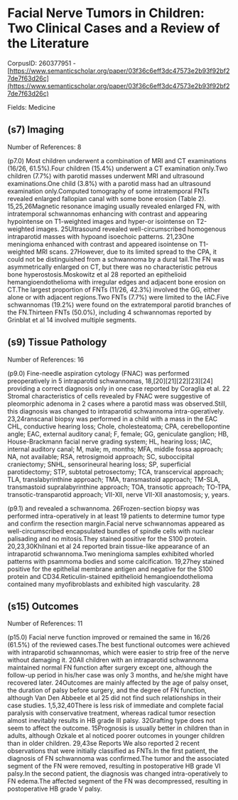 # Facial Nerve Tumors in Children: Two Clinical Cases and a Review of the Literature

CorpusID: 260377951 - [https://www.semanticscholar.org/paper/03f36c6eff3dc47573e2b93f92bf27de7f63d26c](https://www.semanticscholar.org/paper/03f36c6eff3dc47573e2b93f92bf27de7f63d26c)

Fields: Medicine

## (s7) Imaging
Number of References: 8

(p7.0) Most children underwent a combination of MRI and CT examinations (16/26, 61.5%).Four children (15.4%) underwent a CT examination only.Two children (7.7%) with parotid masses underwent MRI and ultrasound examinations.One child (3.8%) with a parotid mass had an ultrasound examination only.Computed tomography of some intratemporal FNTs revealed enlarged fallopian canal with some bone erosion (Table 2). 15,25,26Magnetic resonance imaging usually revealed enlarged FN, with intratemporal schwannomas enhancing with contrast and appearing hypointense on T1-weighted images and hyper-or isointense on T2-weighted images. 25Ultrasound revealed well-circumscribed homogenous intraparotid masses with hypoand isoechoic patterns. 21,23One meningioma enhanced with contrast and appeared isointense on T1-weighted MRI scans. 27However, due to its limited spread to the CPA, it could not be distinguished from a schwannoma by a dural tail.The FN was asymmetrically enlarged on CT, but there was no characteristic petrous bone hyperostosis.Moskowitz et al 28 reported an epithelioid hemangioendothelioma with irregular edges and adjacent bone erosion on CT.The largest proportion of FNTs (11/26, 42.3%) involved the GG, either alone or with adjacent regions.Two FNTs (7.7%) were limited to the IAC.Five schwannomas (19.2%) were found on the extratemporal parotid branches of the FN.Thirteen FNTs (50.0%), including 4 schwannomas reported by Grinblat et al 14 involved multiple segments.
## (s9) Tissue Pathology
Number of References: 16

(p9.0) Fine-needle aspiration cytology (FNAC) was performed preoperatively in 5 intraparotid schwannomas, 18,[20][21][22][23][24] providing a correct diagnosis only in one case reported by Coraglia et al. 22 Stromal characteristics of cells revealed by FNAC were suggestive of pleomorphic adenoma in 2 cases where a parotid mass was observed.Still, this diagnosis was changed to intraparotid schwannoma intra-operatively. 23,24ranscanal biopsy was performed in a child with a mass in the EAC  CHL, conductive hearing loss; Chole, cholesteatoma; CPA, cerebellopontine angle; EAC, external auditory canal; F, female; GG, geniculate ganglion; HB, House-Brackmann facial nerve grading system; HL, hearing loss; IAC, internal auditory canal; M, male; m, months; MFA, middle fossa approach; NA, not available; RSA, retrosigmoid approach; SC, suboccipital craniectomy; SNHL, sensorineural hearing loss; SP, superficial parotidectomy; STP, subtotal petrosectomy; TCA, transcervical approach; TLA, translabyrinthine approach; TMA, transmastoid approach; TM-SLA, transmastoid supralabyrinthine approach; TOA, transotic approach; TO-TPA, transotic-transparotid approach; VII-XII, nerve VII-XII anastomosis; y, years.

(p9.1) and revealed a schwannoma. 26Frozen-section biopsy was performed intra-operatively in at least 19 patients to determine tumor type and confirm the resection margin.Facial nerve schwannomas appeared as well-circumscribed encapsulated bundles of spindle cells with nuclear palisading and no mitosis.They stained positive for the S100 protein. 20,23,30Khilnani et al 24 reported brain tissue-like appearance of an intraparotid schwannoma.Two meningioma samples exhibited whorled patterns with psammoma bodies and some calcification. 19,27hey stained positive for the epithelial membrane antigen and negative for the S100 protein and CD34.Reticulin-stained epithelioid hemangioendothelioma contained many myofibroblasts and exhibited high vascularity. 28
## (s15) Outcomes
Number of References: 11

(p15.0) Facial nerve function improved or remained the same in 16/26 (61.5%) of the reviewed cases.The best functional outcomes were achieved with intraparotid schwannomas, which were easier to strip free of the nerve without damaging it. 20All children with an intraparotid schwannoma maintained normal FN function after surgery except one, although the follow-up period in his/her case was only 3 months, and he/she might have recovered later. 24Outcomes are mainly affected by the age of palsy onset, the duration of palsy before surgery, and the degree of FN function, although Van Den Abbeele et al 25 did not find such relationships in their case studies. 1,5,32,40There is less risk of immediate and complete facial paralysis with conservative treatment, whereas radical tumor resection almost inevitably results in HB grade III palsy. 32Grafting type does not seem to affect the outcome. 15Prognosis is usually better in children than in adults, although Ozkale et al noticed poorer outcomes in younger children than in older children. 29,43se Reports We also reported 2 recent observations that were initially classified as FNTs.In the first patient, the diagnosis of FN schwannoma was confirmed.The tumor and the associated segment of the FN were removed, resulting in postoperative HB grade VI palsy.In the second patient, the diagnosis was changed intra-operatively to FN edema.The affected segment of the FN was decompressed, resulting in postoperative HB grade V palsy.
